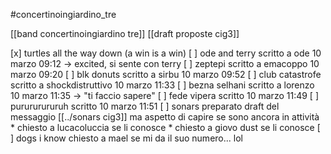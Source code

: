 #concertinoingiardino_tre

[[band concertinoingiardino tre]]
[[draft proposte cig3]]

[x] turtles all the way down (a win is a win)
[ ] ode and terry
    scritto a ode 10 marzo 09:12 -> excited, si sente con terry
[ ] zeptepi
    scritto a emacoppo 10 marzo 09:20
[ ] blk donuts
    scritto a sirbu 10 marzo 09:52
[ ] club catastrofe
    scritto a shockdistruttivo 10 marzo 11:33
[ ] bezna selhani
    scritto a lorenzo 10 marzo 11:35 -> "ti faccio sapere"
[ ] fede vipera
    scritto 10 marzo 11:49
[ ] purururururuh
    scritto 10 marzo 11:51
[ ] sonars
    preparato draft del messaggio [[../sonars cig3]] ma aspetto di capire se sono ancora in attività
    * chiesto a lucacoluccia se li conosce
    * chiesto a giovo dust se li conosce
[ ] dogs i know
    chiesto a mael se mi da il suo numero... lol